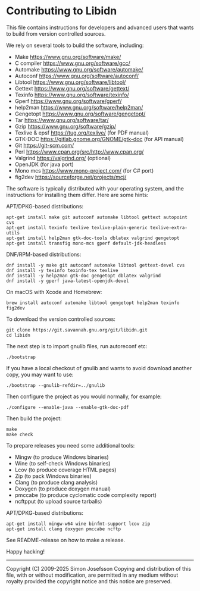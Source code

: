 # Contributing to Libidn

This file contains instructions for developers and advanced users that
wants to build from version controlled sources.

We rely on several tools to build the software, including:

- Make <https://www.gnu.org/software/make/>
- C compiler <https://www.gnu.org/software/gcc/>
- Automake <https://www.gnu.org/software/automake/>
- Autoconf <https://www.gnu.org/software/autoconf/>
- Libtool <https://www.gnu.org/software/libtool/>
- Gettext <https://www.gnu.org/software/gettext/>
- Texinfo <https://www.gnu.org/software/texinfo/>
- Gperf <https://www.gnu.org/software/gperf/>
- help2man <https://www.gnu.org/software/help2man/>
- Gengetopt <https://www.gnu.org/software/gengetopt/>
- Tar <https://www.gnu.org/software/tar/>
- Gzip <https://www.gnu.org/software/gzip/>
- Texlive & epsf <https://tug.org/texlive/> (for PDF manual)
- GTK-DOC <https://gitlab.gnome.org/GNOME/gtk-doc> (for API manual)
- Git <https://git-scm.com/>
- Perl <https://www.cpan.org/src/http://www.cpan.org/>
- Valgrind <https://valgrind.org/> (optional)
- OpenJDK (for java port)
- Mono mcs <https://www.mono-project.com/> (for C# port)
- fig2dev <https://sourceforge.net/projects/mcj/>

The software is typically distributed with your operating system, and
the instructions for installing them differ.  Here are some hints:

APT/DPKG-based distributions:
```
apt-get install make git autoconf automake libtool gettext autopoint cvs
apt-get install texinfo texlive texlive-plain-generic texlive-extra-utils
apt-get install help2man gtk-doc-tools dblatex valgrind gengetopt
apt-get install transfig mono-mcs gperf default-jdk-headless
```

DNF/RPM-based distributions:
```
dnf install -y make git autoconf automake libtool gettext-devel cvs
dnf install -y texinfo texinfo-tex texlive
dnf install -y help2man gtk-doc gengetopt dblatex valgrind
dnf install -y gperf java-latest-openjdk-devel
```

On macOS with Xcode and Homebrew:
```
brew install autoconf automake libtool gengetopt help2man texinfo fig2dev
```

To download the version controlled sources:

```
git clone https://git.savannah.gnu.org/git/libidn.git
cd libidn
```

The next step is to import gnulib files, run autoreconf etc:

```
./bootstrap
```

If you have a local checkout of gnulib and wants to avoid download
another copy, you may want to use:

```
./bootstrap --gnulib-refdir=../gnulib
```

Then configure the project as you would normally, for example:

```
./configure --enable-java --enable-gtk-doc-pdf
```

Then build the project:

```
make
make check
```

To prepare releases you need some additional tools:

- Mingw (to produce Windows binaries)
- Wine (to self-check Windows binaries)
- Lcov (to produce coverage HTML pages)
- Zip (to pack Windows binaries)
- Clang (to produce clang analysis)
- Doxygen (to produce doxygen manual)
- pmccabe (to produce cyclomatic code complexity report)
- ncftpput (to upload source tarballs)

APT/DPKG-based distributions:
```
apt-get install mingw-w64 wine binfmt-support lcov zip
apt-get install clang doxygen pmccabe ncftp
```

See README-release on how to make a release.

Happy hacking!

----------------------------------------------------------------------
Copyright (C) 2009-2025 Simon Josefsson
Copying and distribution of this file, with or without modification,
are permitted in any medium without royalty provided the copyright
notice and this notice are preserved.
